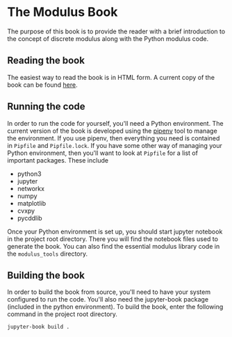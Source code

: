 # The Modulus Book
The purpose of this book is to provide the reader with a brief introduction to the concept of discrete modulus along with the Python modulus code.

## Reading the book
The easiest way to read the book is in HTML form.  A current copy of the book can be found [here](https://nathan-albin.github.io/modulus_book/).

## Running the code
In order to run the code for yourself, you'll need a Python environment.  The current version of the book is developed using the [pipenv](https://github.com/pypa/pipenv) tool to manage the environment.  If you use pipenv, then everything you need is contained in `Pipfile` and `Pipfile.lock`.  If you have some other way of managing your Python environment, then you'll want to look at `Pipfile` for a list of important packages.  These include
- python3
- jupyter
- networkx
- numpy
- matplotlib
- cvxpy
- pycddlib

Once your Python environment is set up, you should start jupyter notebook in the project root directory.  There you will find the notebook files used to generate the book.    You can also find the essential modulus library code in the `modulus_tools` directory.

## Building the book
In order to build the book from source, you'll need to have your system configured to run the code.  You'll also need the jupyter-book package (included in the python environment).  To build the book, enter the following command in the project root directory.

```jupyter-book build .```
